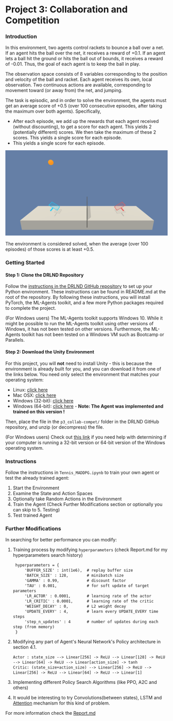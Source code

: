 [image1]: tennis.png "Trained Agent"

# Project 3: Collaboration and Competition

### Introduction

In this environment, two agents control rackets to bounce a ball over a net. If an agent hits the ball over the net, it receives a reward of +0.1. If an agent lets a ball hit the ground or hits the ball out of bounds, it receives a reward of -0.01. Thus, the goal of each agent is to keep the ball in play.

The observation space consists of 8 variables corresponding to the position and velocity of the ball and racket. Each agent receives its own, local observation. Two continuous actions are available, corresponding to movement toward (or away from) the net, and jumping.

The task is episodic, and in order to solve the environment, the agents must get an average score of +0.5 (over 100 consecutive episodes, after taking the maximum over both agents). Specifically,

  * After each episode, we add up the rewards that each agent received (without discounting), to get a score for each agent. This yields 2 (potentially different) scores. We then take the maximum of these 2 scores.
    This yields a single score for each episode.
  * This yields a single score for each episode. 


![Unity ML-Agents Tennis Environment][image1]

The environment is considered solved, when the average (over 100 episodes) of those scores is at least +0.5.

### Getting Started
#### Step 1: Clone the DRLND Repository

Follow the [instructions in the DRLND GitHub repository](https://github.com/udacity/deep-reinforcement-learning#dependencies) to set up your Python environment. These instructions can be found in README.md at the root of the repository. By following these instructions, you will install PyTorch, the ML-Agents toolkit, and a few more Python packages required to complete the project.

(For Windows users) The ML-Agents toolkit supports Windows 10. While it might be possible to run the ML-Agents toolkit using other versions of Windows, it has not been tested on other versions. Furthermore, the ML-Agents toolkit has not been tested on a Windows VM such as Bootcamp or Parallels.

#### Step 2: Download the Unity Environment

For this project, you will **not** need to install Unity - this is because the environment is already built for you, and you can download it from one of the links below. You need only select the environment that matches your operating system:

 - Linux: [click here](https://s3-us-west-1.amazonaws.com/udacity-drlnd/P3/Tennis/Tennis_Linux.zip)
 - Mac OSX: [click here](https://s3-us-west-1.amazonaws.com/udacity-drlnd/P3/Tennis/Tennis.app.zip)
 - Windows (32-bit): [click here](https://s3-us-west-1.amazonaws.com/udacity-drlnd/P3/Tennis/Tennis_Windows_x86.zip)
 - Windows (64-bit): [click here](https://s3-us-west-1.amazonaws.com/udacity-drlnd/P3/Tennis/Tennis_Windows_x86_64.zip) - **Note: The Agent was implemented and trained on this version !**

Then, place the file in the `p3_collab-compet/` folder in the DRLND GitHub repository, and unzip (or decompress) the file.

(For Windows users) Check out [this link](https://support.microsoft.com/en-us/help/827218/how-to-determine-whether-a-computer-is-running-a-32-bit-version-or-64) if you need help with determining if your computer is running a 32-bit version or 64-bit version of the Windows operating system.

### Instructions

Follow the instructions in `Tennis_MADDPG.ipynb` to train your own agent or test the already trained agent:
1. Start the Environment
2. Examine the State and Action Spaces
3. Optionally take Random Actions in the Environment
4. Train the Agent (Check Further Modifications section or optionally you can skip to 5. Testing)
5. Test trained Agent

### Further Modifications

In searching for better performance you can modify:
1. Training process by modifying `hyperparameters` (check Report.md for my hyperparameters search history)

        hyperparameters = {
            'BUFFER_SIZE' : int(1e6),  # replay buffer size
            'BATCH_SIZE' : 128,        # minibatch size
            'GAMMA' : 0.99,            # discount factor
            'TAU' : 0.001,             # for soft update of target parameters
            'LR_ACTOR' : 0.0001,       # learning rate of the actor
            'LR_CRITIC' : 0.0001,      # learning rate of the critic
            'WEIGHT_DECAY' : 0,        # L2 weight decay
            'UPDATE_EVERY' : 4,        # learn every UPDATE_EVERY time steps
            'step_n_updates' : 4       # number of updates during each step (from memory)
        }

 2. Modifying any part of Agent's Neural Network's Policy architecture in section 4.1.

        Actor : state_size --> Linear[256] -> ReLU --> Linear[128] -> ReLU --> Linear[64] -> ReLU --> Linear[action_size] -> tanh
        Critic: (state_size+action_size) --> Linear[256] -> ReLU --> Linear[256] -> ReLU --> Linear[64] -> ReLU --> Linear[1]

3. Implementing different Policy Search Algorithms (like PPO, A2C and others)
4. It would be interesting to try Convolutions(between states), LSTM and [Attention](https://arxiv.org/abs/1706.03762) mechanism for this kind of problem.

For more information check the [Report.md](Report.md)
